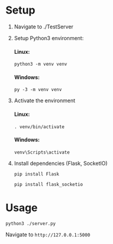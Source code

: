# Setup 

1. Navigate to ./TestServer

2. Setup Python3 environment:

    #### Linux:
    `python3 -m venv venv`

    #### Windows:
    `py -3 -m venv venv`

3. Activate the environment

    #### Linux:
    `. venv/bin/activate`

    #### Windows:
    `venv\Scripts\activate`

4. Install dependencies (Flask, SocketIO)

    `pip install Flask`

    `pip install flask_socketio`

# Usage

`python3 ./server.py`

Navigate to `http://127.0.0.1:5000`
